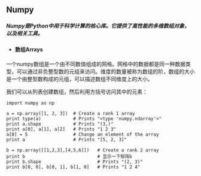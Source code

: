 ## Numpy

##### Numpy是Python中用于科学计算的核心库。它提供了高性能的多维数组对象，以及相关工具。

- #### 数组Arrays

一个numpy数组是一个由不同数值组成的网格。网格中的数据都是同一种数据类型，可以通过非负整型数的元组来访问。维度的数量被称为数组的阶，数组的大小是一个由整型数构成的元组，可以描述数组不同维度上的大小。

我们可以从列表创建数组，然后利用方括号访问其中的元素：

	import numpy as np
	
	a = np.array([1, 2, 3])  # Create a rank 1 array
	print type(a)            # Prints "<type 'numpy.ndarray'>"
	print a.shape            # Prints "(3,)"
	print a[0], a[1], a[2]   # Prints "1 2 3"
	a[0] = 5                 # Change an element of the array
	print a                  # Prints "[5, 2, 3]"
	
	b = np.array([[1,2,3],[4,5,6]])   # Create a rank 2 array
	print b                           # 显示一下矩阵b
	print b.shape                     # Prints "(2, 3)"
	print b[0, 0], b[0, 1], b[1, 0]   # Prints "1 2 4"
